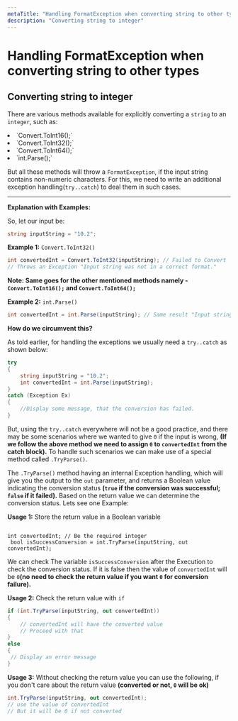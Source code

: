 ```yaml
---
metaTitle: "Handling FormatException when converting string to other types"
description: "Converting string to integer"
---
```


# Handling FormatException when converting string to other types



## Converting string to integer


There are various methods available for explicitly converting a `string` to an `integer`, such as:

<li>
`Convert.ToInt16();`
</li>
<li>
`Convert.ToInt32();`
</li>
<li>
`Convert.ToInt64();`
</li>
<li>
`int.Parse();`
</li>

But all these methods will throw a `FormatException`, if the input string contains non-numeric characters. For this, we need to write an additional exception handling(`try..catch`) to deal them in such cases.

---


**Explanation with Examples:**

So, let our input be:

```cs
string inputString = "10.2";

```

**Example 1:** `Convert.ToInt32()`

```cs
int convertedInt = Convert.ToInt32(inputString); // Failed to Convert 
// Throws an Exception "Input string was not in a correct format."

```

****Note:** Same goes for the other mentioned methods namely - `Convert.ToInt16();` and `Convert.ToInt64();`**
 

**Example 2:** `int.Parse()`

```cs
int convertedInt = int.Parse(inputString); // Same result "Input string was not in a correct format.

```

****How do we circumvent this?****

As told earlier, for handling the exceptions we usually need a `try..catch` as shown below:

```cs
try
{
    string inputString = "10.2";
    int convertedInt = int.Parse(inputString);
}
catch (Exception Ex)
{
    //Display some message, that the conversion has failed.         
}

```

But, using the `try..catch` everywhere will not be a good practice, and there may be some scenarios where we wanted to give `0` if the input is wrong, **(If we follow the above method we need to assign `0` to `convertedInt` from the catch block).**
To handle such scenarios we can make use of a special method called `.TryParse()`.

The `.TryParse()` method having an internal Exception handling, which will give you the output to the `out` parameter, and returns a Boolean value indicating the conversion status **(`true` if the conversion was successful; `false` if it failed).** Based on the return value we can determine the conversion status. Lets see one Example:

**Usage 1:** Store the return value in a Boolean variable

```

int convertedInt; // Be the required integer
 bool isSuccessConversion = int.TryParse(inputString, out convertedInt);

```

We can check The variable `isSuccessConversion` after the Execution to check the conversion status. If it is false then the value of `convertedInt` will be `0`**(no need to check the return value if you want `0` for conversion failure).**

**Usage 2:** Check the return value with `if`

```cs
if (int.TryParse(inputString, out convertedInt))
{
    // convertedInt will have the converted value
    // Proceed with that
}
else 
{
 // Display an error message
}

```

**Usage 3:** Without checking the return value
you can use the following, if you don't care about the return value **(converted or not, `0` will be ok)**

```cs
int.TryParse(inputString, out convertedInt);
// use the value of convertedInt
// But it will be 0 if not converted

```

